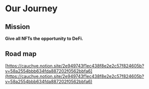 # Our Journey

## Mission

**Give all NFTs the opportunity to DeFi.**

## Road map

[https://cauchye.notion.site/2e949743f1ec438f8e2e2c57f824605b?v=58a2554bbb634fda887202f0562bbfa6](https://cauchye.notion.site/2e949743f1ec438f8e2e2c57f824605b?v=58a2554bbb634fda887202f0562bbfa6)

